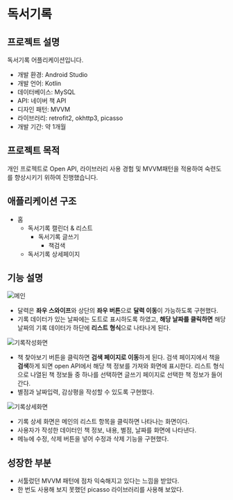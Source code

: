 # 독서기록

## 프로젝트 설명
독서기록 어플리케이션입니다.

- 개발 환경: Android Studio
- 개발 언어: Kotlin
- 데이터베이스: MySQL
- API: 네이버 책 API
- 디자인 패턴: MVVM
- 라이브러리: retrofit2, okhttp3, picasso
- 개발 기간: 약 1개월

## 프로젝트 목적
개인 프로젝트로 Open API, 라이브러리 사용 경험 및 MVVM패턴을 적용하여 숙련도를 향상시키기 위하여 진행했습니다.

## 애플리케이션 구조
- 홈
  - 독서기록 캘린더 & 리스트
    - 독서기록 글쓰기
      - 책검색
  - 독서기록 상세페이지

## 기능 설명
![메인](https://user-images.githubusercontent.com/37447282/162382688-fefe1f85-d877-48b8-8da9-e98f998acdc4.png)

- 달력은 **좌우 스와이프**와 상단의 **좌우 버튼**으로 **달력 이동**이 가능하도록 구현했다.
- 기록 데이터가 있는 날짜에는 도트로 표시하도록 하였고, **해당 날짜를 클릭하면** 해당 날짜의 기록 데이터가 하단에 **리스트 형식**으로 나타나게 된다.

![기록작성화면](https://user-images.githubusercontent.com/37447282/162386665-8fac23ef-1730-4916-9a2c-85937c73dd07.png)

- 책 찾아보기 버튼을 클릭하면 **검색 페이지로 이동**하게 된다. 검색 페이지에서 책을 **검색**하게 되면 open API에서 해당 책 정보를 가져와 화면에 표시한다. 리스트 형식으로 나열된 책 정보들 중 하나를 선택하면 글쓰기 페이지로 선택한 책 정보가 들어간다.
- 별점과 날짜입력, 감상평을 작성할 수 있도록 구현했다. 

![기록상세화면](https://user-images.githubusercontent.com/37447282/162389299-bf18144f-43e4-46d3-bddb-5a9f898bcdf5.png)

- 기록 상세 화면은 메인의 리스트 항목을 클릭하면 나타나는 화면이다.
- 사용자가 작성한 데이터인 책 정보, 내용, 별점, 날짜를 화면에 나타낸다.
- 메뉴에 수정, 삭제 버튼을 넣어 수정과 삭제 기능을 구현했다.

## 성장한 부분
- 서툴렀던 MVVM 패턴에 점차 익숙해지고 있다는 느낌을 받았다.
- 한 번도 사용해 보지 못했던 picasso 라이브러리를 사용해 보았다.
 
